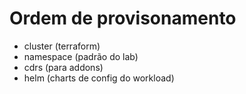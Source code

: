 # Ordem de provisonamento

- cluster (terraform)
- namespace (padrão do lab)
- cdrs (para addons)
- helm (charts de config do workload)
